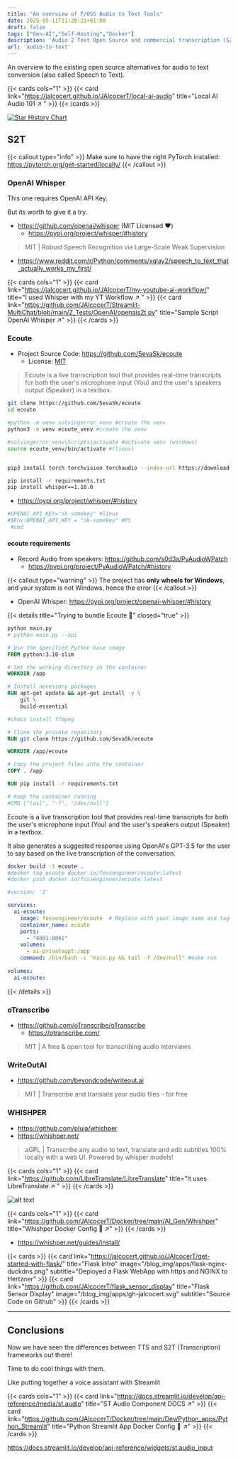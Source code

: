 ```yaml
---
title: "An overview of F/OSS Audio to Text Tools"
date: 2025-05-11T11:20:21+01:00
draft: false
tags: ["Gen-AI","Self-Hosting","Docker"] 
description: 'Audio 2 Text Open Source and commercial transcription (S2T) Tools. ST Audio input.'
url: 'audio-to-text'    
---
```


An overview to the existing open source alternatives for audio to text conversion (also called Speech to Text).


{{< cards cols="1" >}}
  {{< card link="https://jalcocert.github.io/JAlcocerT/local-ai-audio" title="Local AI Audio 101 ↗ " >}}
{{< /cards >}}



[![Star History Chart](https://api.star-history.com/svg?repos=openai/whisper,SevaSk/ecoute,oTranscribe/oTranscribe,beyondcode/writeout.ai,pluja/whishper&,type=Date)](https://star-history.com/openai/whisper&SevaSk/ecoute&oTranscribe/oTranscribe&beyondcode/writeout.ai&pluja/whishper&Date)

## S2T

{{< callout type="info" >}}
Make sure to have the right PyTorch installed: https://pytorch.org/get-started/locally/
{{< /callout >}}


### OpenAI Whisper

This one requires OpenAI API Key.

But its worth to give it a try.

* https://github.com/openai/whisper (MIT Licensed ❤️)
  * https://pypi.org/project/whisper/#history

> MIT | Robust Speech Recognition via Large-Scale Weak Supervision

* <https://www.reddit.com/r/Python/comments/xqlay2/speech_to_text_that_actually_works_my_first/>





{{< cards cols="1" >}}
  {{< card link="https://jalcocert.github.io/JAlcocerT/my-youtube-ai-workflow/" title="I used Whisper with my YT Workflow ↗ " >}}
  {{< card link="https://github.com/JAlcocerT/Streamlit-MultiChat/blob/main/Z_Tests/OpenAI/openais2t.py" title="Sample Script OpenAI Whisper ↗" >}}
{{< /cards >}}



### Ecoute

* Project Source Code: https://github.com/SevaSk/ecoute
    * License: [MIT](https://github.com/SevaSk/ecoute?tab=MIT-1-ov-file#readme)

> Ecoute is a live transcription tool that provides real-time transcripts for both the user's microphone input (You) and the user's speakers output (Speaker) in a textbox. 


```sh
git clone https://github.com/SevaSk/ecoute
cd ecoute
```

```sh
#python -m venv solvingerror_venv #create the venv
python3 -m venv ecoute_venv #create the venv

#solvingerror_venv\Scripts\activate #activate venv (windows)
source ecoute_venv/bin/activate #(linux)


pip3 install torch torchvision torchaudio --index-url https://download.pytorch.org/whl/cpu
```

```sh
pip install -r requirements.txt
pip install whisper==1.10.0
```

* <https://pypi.org/project/whisper/#history>


```sh
#OPENAI_API_KEY="sk-somekey" #linux
#$Env:OPENAI_API_KEY = "sk-somekey" #PS
 #cmd
```

#### ecoute requirements

* Record Audio from speakers: <https://github.com/s0d3s/PyAudioWPatch>
  * https://pypi.org/project/PyAudioWPatch/#history


{{< callout type="warning" >}}
The project has **only wheels for Windows**, and your system is not Windows, hence the error
{{< /callout >}}

* OpenAI Whisper: <https://pypi.org/project/openai-whisper/#history>


{{< details title="Trying to bundle Ecoute 📌" closed="true" >}}


```sh
python main.py
# python main.py --api
```

```Dockerfile
# Use the specified Python base image
FROM python:3.10-slim

# Set the working directory in the container
WORKDIR /app

# Install necessary packages
RUN apt-get update && apt-get install -y \
    git \
    build-essential

#choco install ffmpeg

# Clone the private repository
RUN git clone https://github.com/SevaSk/ecoute

WORKDIR /app/ecoute

# Copy the project files into the container
COPY . /app

RUN pip install -r requirements.txt

# Keep the container running
#CMD ["tail", "-f", "/dev/null"]

```

Ecoute is a live transcription tool that provides real-time transcripts for both the user's microphone input (You) and the user's speakers output (Speaker) in a textbox.

It also generates a suggested response using OpenAI's GPT-3.5 for the user to say based on the live transcription of the conversation.

```sh
docker build -t ecoute .
#docker tag ecoute docker.io/fossengineer/ecoute:latest
#docker push docker.io/fossengineer/ecoute:latest
```

```yml
#version: '3'

services:
  ai-ecoute:
    image: fossengineer/ecoute  # Replace with your image name and tag
    container_name: ecoute
    ports:
      - "8001:8001"
    volumes:
      - ai-privategpt:/app
    command: /bin/bash -c "main.py && tail -f /dev/null" #make run
    
volumes:
  ai-ecoute:

```

{{< /details >}}


### oTranscribe

* https://github.com/oTranscribe/oTranscribe
  * <https://otranscribe.com/>

> MIT |  A free & open tool for transcribing audio interviews 

### WriteOutAI

* https://github.com/beyondcode/writeout.ai

> MIT |  Transcribe and translate your audio files - for free 


### WHISHPER

* https://github.com/pluja/whishper
* https://whishper.net/

>  aGPL | Transcribe any audio to text, translate and edit subtitles 100% locally with a web UI. Powered by whisper models! 


{{< cards cols="1" >}}
  {{< card link="https://github.com/LibreTranslate/LibreTranslate" title="It uses LibreTranslate ↗ " >}}
{{< /cards >}}

![alt text](/blog_img/GenAI/audio/whishper.png)

{{< cards cols="1" >}}
  {{< card link="https://github.com/JAlcocerT/Docker/tree/main/AI_Gen/Whishper" title="Whishper Docker Config 🐋 ↗" >}}
{{< /cards >}}


* https://whishper.net/guides/install/

{{< cards >}}
  {{< card link="https://jalcocert.github.io/JAlcocerT/get-started-with-flask/" title="Flask Intro" image="/blog_img/apps/flask-nginx-duckdns.png" subtitle="Deployed a Flask WebApp with https and NGINX to Hertzner" >}}
  {{< card link="https://github.com/JAlcocerT/flask_sensor_display" title="Flask Sensor Display" image="/blog_img/apps/gh-jalcocert.svg" subtitle="Source Code on Github" >}}
{{< /cards >}}

---

## Conclusions

Now we have seen the differences between TTS and S2T (Transcription) frameworks out there!

Time to do cool things with them.


Like putting together a voice assistant with Streamlit

{{< cards cols="1" >}}
  {{< card link="https://docs.streamlit.io/develop/api-reference/media/st.audio" title="ST Audio Component DOCS ↗" >}}
  {{< card link="https://github.com/JAlcocerT/Docker/tree/main/Dev/Python_apps/Python_Streamlit" title="Python Streamlit App Docker Config 🐋 ↗" >}}
{{< /cards >}}

https://docs.streamlit.io/develop/api-reference/widgets/st.audio_input

